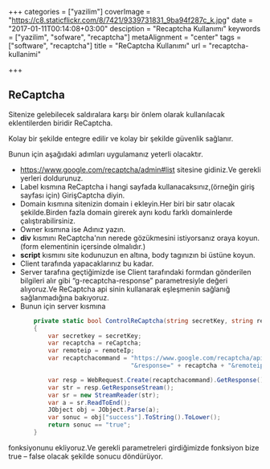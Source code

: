 +++
categories = ["yazilim"]
coverImage = "https://c8.staticflickr.com/8/7421/9339731831_9ba94f287c_k.jpg"
date = "2017-01-11T00:14:08+03:00"
desciption = "Recaptcha Kullanımı"
keywords = ["yazilim", "sofware", "recaptcha"]
metaAlignment = "center"
tags = ["software", "recaptcha"]
title = "ReCaptcha Kullanımı"
url = "recaptcha-kullanimi"

+++

## ReCaptcha

Sitenize gelebilecek saldıralara karşı bir önlem olarak kullanılacak eklentilerden biridir ReCaptcha.

Kolay bir şekilde entegre edilir ve kolay bir şekilde güvenlik sağlanır.

Bunun için aşağıdaki adımları uygulamanız yeterli olacaktır.

- https://www.google.com/recaptcha/admin#list sitesine gidiniz.Ve gerekli yerleri doldurunuz.
- Label kısmına ReCaptcha i hangi sayfada kullanacaksınız,(örneğin giriş sayfası için) GirişCaptcha diyin.
- Domain kısmına sitenizin domain i ekleyin.Her biri bir satır olacak şekilde.Birden fazla domain girerek aynı kodu farklı domainlerde çalıştırabilirsiniz.
- Owner kısmına ise Adınız yazın.
- **div** kısmını ReCaptcha'nın nerede gözükmesini istiyorsanız oraya koyun.(form elementinin içersinde olmalıdır.)
- **script** kısmını site kodunuzun en altına, body tagınızın bi üstüne koyun.
- Client tarafında yapacaklarınız bu kadar.
- Server tarafına geçtiğimizde ise Client tarafındaki formdan gönderilen bilgileri alır gibi “g-recaptcha-response” parametresiyle değeri alıyoruz.Ve ReCaptcha api sinin kullanarak eşleşmenin sağlanığ sağlanmadığına bakıyoruz.
- Bunun için server kısmına

 ```csharp
        private static bool ControlReCaptcha(string secretKey, string reCaptcha, string remoteIp)
        {
            var secretkey = secretKey;
            var recaptcha = reCaptcha;
            var remoteip = remoteIp;
            var recaptchacommand = "https://www.google.com/recaptcha/api/siteverify?secret=" + secretkey +
                                   "&response=" + recaptcha + "&remoteip=" + remoteip;

            var resp = WebRequest.Create(recaptchacommand).GetResponse();
            var str = resp.GetResponseStream();
            var sr = new StreamReader(str);
            var a = sr.ReadToEnd();
            JObject obj = JObject.Parse(a);
            var sonuc = obj["success"].ToString().ToLower();
            return sonuc == "true";
        }
```

fonksiyonunu ekliyoruz.Ve gerekli parametreleri girdiğimizde fonksiyon bize true – false olacak şekilde sonucu döndürüyor.
